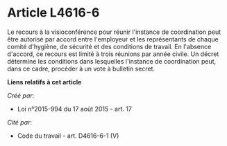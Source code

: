 # Article L4616-6

Le recours à la visioconférence pour réunir l'instance de coordination peut être autorisé par accord entre l'employeur et les
représentants de chaque comité d'hygiène, de sécurité et des conditions de travail. En l'absence d'accord, ce recours est
limité à trois réunions par année civile. Un décret détermine les conditions dans lesquelles l'instance de coordination peut,
dans ce cadre, procéder à un vote à bulletin secret.

**Liens relatifs à cet article**

_Créé par_:

  - Loi n°2015-994 du 17 août 2015 - art. 17

_Cité par_:

  - Code du travail - art. D4616-6-1 (V)
